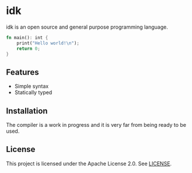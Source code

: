 # idk

idk is an open source and general purpose programming language. 

```rust
fn main(): int {
    print("Hello world!\n");
    return 0;
}
```

## Features

- Simple syntax
- Statically typed

## Installation
The compiler is a work in progress and it is very far from being ready to be used.

## License 
This project is licensed under the Apache License 2.0. See [LICENSE](LICENSE).
